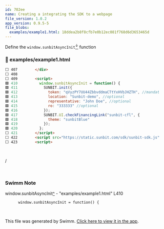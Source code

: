 ```yaml
---
id: 702ee
name: Creating a integrating the SDK to a webpage
file_version: 1.0.2
app_version: 0.9.5-5
file_blobs:
  examples/example1.html: 18ddea2b8f8cfb7e0b12ec081f768d6d3653465d
---
```


Define the `window.sunbitAsyncInit`[<sup id="2nBIWq">↓</sup>](#f-2nBIWq) function
<!-- NOTE-swimm-snippet: the lines below link your snippet to Swimm -->
### 📄 examples/example1.html
```html
⬜ 407        </div>
⬜ 408    
⬜ 409        <script>
🟩 410          window.sunbitAsyncInit = function() {
🟩 411            SUNBIT.init({
🟩 412              token: "qVyzPY7UU44ZbbvddmaCTtYxHVbJHZTH", //mandatory
🟩 413              location: "Sunbit-demo", //optional
🟩 414              representative: "John Doe", //optional
🟩 415              ro: "333333" //optional
🟩 416            });
🟩 417            SUNBIT.UI.checkFinancingLink("sunbit-cfl", {
🟩 418              theme: "sunbitBlue"
🟩 419            });
🟩 420          };
⬜ 421        </script>
⬜ 422        <script src="https://static.sunbit.com/sdk/sunbit-sdk.js"></script>
⬜ 423        <script>
```

<br/>

/

<br/>

<!-- THIS IS AN AUTOGENERATED SECTION. DO NOT EDIT THIS SECTION DIRECTLY -->
### Swimm Note

<span id="f-2nBIWq">window.sunbitAsyncInit</span>[^](#2nBIWq) - "examples/example1.html" L410
```html
      window.sunbitAsyncInit = function() {
```

<br/>

This file was generated by Swimm. [Click here to view it in the app](https://app.swimm.io/repos/Z2l0aHViJTNBJTNBamF2YXNjcmlwdC1zZGslM0ElM0FzdW5iaXQtaHVi/docs/702ee).